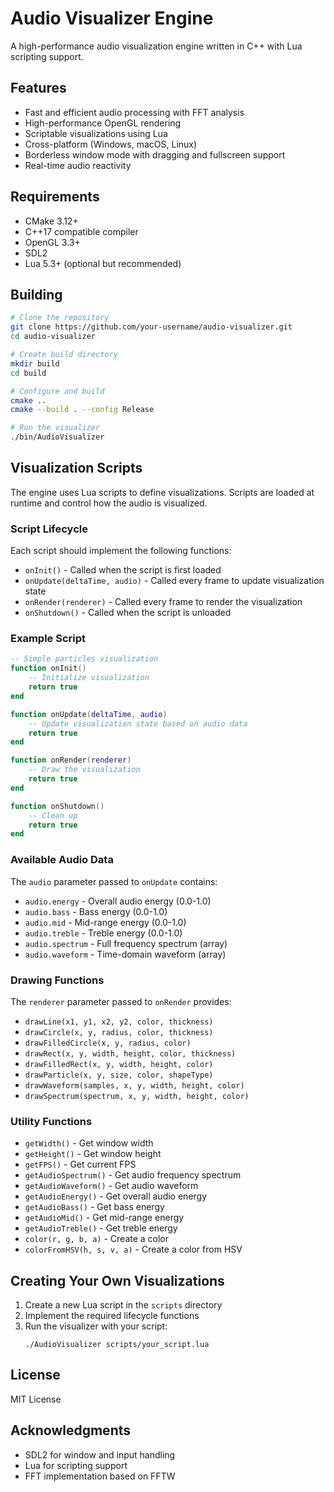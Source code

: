 # Audio Visualizer Engine

A high-performance audio visualization engine written in C++ with Lua scripting support.

## Features

- Fast and efficient audio processing with FFT analysis
- High-performance OpenGL rendering
- Scriptable visualizations using Lua
- Cross-platform (Windows, macOS, Linux)
- Borderless window mode with dragging and fullscreen support
- Real-time audio reactivity

## Requirements

- CMake 3.12+
- C++17 compatible compiler
- OpenGL 3.3+
- SDL2
- Lua 5.3+ (optional but recommended)

## Building

```bash
# Clone the repository
git clone https://github.com/your-username/audio-visualizer.git
cd audio-visualizer

# Create build directory
mkdir build
cd build

# Configure and build
cmake ..
cmake --build . --config Release

# Run the visualizer
./bin/AudioVisualizer
```

## Visualization Scripts

The engine uses Lua scripts to define visualizations. Scripts are loaded at runtime and control how the audio is visualized.

### Script Lifecycle

Each script should implement the following functions:

- `onInit()` - Called when the script is first loaded
- `onUpdate(deltaTime, audio)` - Called every frame to update visualization state
- `onRender(renderer)` - Called every frame to render the visualization
- `onShutdown()` - Called when the script is unloaded

### Example Script

```lua
-- Simple particles visualization
function onInit()
    -- Initialize visualization
    return true
end

function onUpdate(deltaTime, audio)
    -- Update visualization state based on audio data
    return true
end

function onRender(renderer)
    -- Draw the visualization
    return true
end

function onShutdown()
    -- Clean up
    return true
end
```

### Available Audio Data

The `audio` parameter passed to `onUpdate` contains:

- `audio.energy` - Overall audio energy (0.0-1.0)
- `audio.bass` - Bass energy (0.0-1.0)
- `audio.mid` - Mid-range energy (0.0-1.0)
- `audio.treble` - Treble energy (0.0-1.0)
- `audio.spectrum` - Full frequency spectrum (array)
- `audio.waveform` - Time-domain waveform (array)

### Drawing Functions

The `renderer` parameter passed to `onRender` provides:

- `drawLine(x1, y1, x2, y2, color, thickness)`
- `drawCircle(x, y, radius, color, thickness)`
- `drawFilledCircle(x, y, radius, color)`
- `drawRect(x, y, width, height, color, thickness)`
- `drawFilledRect(x, y, width, height, color)`
- `drawParticle(x, y, size, color, shapeType)`
- `drawWaveform(samples, x, y, width, height, color)`
- `drawSpectrum(spectrum, x, y, width, height, color)`

### Utility Functions

- `getWidth()` - Get window width
- `getHeight()` - Get window height
- `getFPS()` - Get current FPS
- `getAudioSpectrum()` - Get audio frequency spectrum
- `getAudioWaveform()` - Get audio waveform
- `getAudioEnergy()` - Get overall audio energy
- `getAudioBass()` - Get bass energy
- `getAudioMid()` - Get mid-range energy
- `getAudioTreble()` - Get treble energy
- `color(r, g, b, a)` - Create a color
- `colorFromHSV(h, s, v, a)` - Create a color from HSV

## Creating Your Own Visualizations

1. Create a new Lua script in the `scripts` directory
2. Implement the required lifecycle functions
3. Run the visualizer with your script:
   ```
   ./AudioVisualizer scripts/your_script.lua
   ```

## License

MIT License

## Acknowledgments

- SDL2 for window and input handling
- Lua for scripting support
- FFT implementation based on FFTW 
